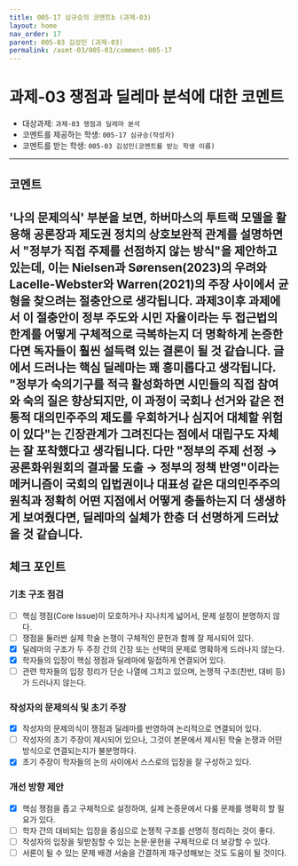 ```yaml
---
title: 005-17 심규승의 코멘트b (과제-03) 
layout: home
nav_order: 17
parent: 005-03 김성민 (과제-03)
permalink: /asmt-03/005-03/comment-005-17
---
```


# 과제-03 쟁점과 딜레마 분석에 대한 코멘트

- 대상과제: `과제-03 쟁점과 딜레마 분석`
- 코멘트를 제공하는 학생: `005-17 심규승(작성자)` 
- 코멘트를 받는 학생: `005-03 김성민(코멘트를 받는 학생 이름)` 

---

## 코멘트

'나의 문제의식' 부분을 보면, 하버마스의 투트랙 모델을 활용해 공론장과 제도권 정치의 상호보완적 관계를 설명하면서 "정부가 직접 주제를 선점하지 않는 방식"을 제안하고 있는데, 이는 Nielsen과 Sørensen(2023)의 우려와 Lacelle-Webster와 Warren(2021)의 주장 사이에서 균형을 찾으려는 절충안으로 생각됩니다. 과제3이후 과제에서 이 절충안이 정부 주도와 시민 자율이라는 두 접근법의 한계를 어떻게 구체적으로 극복하는지 더 명확하게 논증한다면 독자들이 훨씬 설득력 있는 결론이 될 것 같습니다. 글에서 드러나는 핵심 딜레마는 꽤 흥미롭다고 생각됩니다. "정부가 숙의기구를 적극 활성화하면 시민들의 직접 참여와 숙의 질은 향상되지만, 이 과정이 국회나 선거와 같은 전통적 대의민주주의 제도를 우회하거나 심지어 대체할 위험이 있다"는 긴장관계가 그려진다는 점에서 대립구도 자체는 잘 포착했다고 생각됩니다. 다만 "정부의 주제 선정 → 공론화위원회의 결과물 도출 → 정부의 정책 반영"이라는 메커니즘이 국회의 입법권이나 대표성 같은 대의민주주의 원칙과 정확히 어떤 지점에서 어떻게 충돌하는지 더 생생하게 보여줬다면, 딜레마의 실체가 한층 더 선명하게 드러났을 것 같습니다.​​​​​
---

## 체크 포인트

### **기초 구조 점검**
- [ ] 핵심 쟁점(Core Issue)이 모호하거나 지나치게 넓어서, 문제 설정이 분명하지 않다.
- [ ] 쟁점을 둘러싼 실제 학술 논쟁이 구체적인 문헌과 함께 잘 제시되어 있다.
- [x] 딜레마의 구조가 두 주장 간의 긴장 또는 선택의 문제로 명확하게 드러나지 않는다.
- [x] 학자들의 입장이 핵심 쟁점과 딜레마에 밀접하게 연결되어 있다.
- [ ] 관련 학자들의 입장 정리가 단순 나열에 그치고 있으며, 논쟁적 구조(찬반, 대비 등)가 드러나지 않는다.

### **작성자의 문제의식 및 초기 주장**
- [x] 작성자의 문제의식이 쟁점과 딜레마를 반영하여 논리적으로 연결되어 있다.
- [ ] 작성자의 초기 주장이 제시되어 있으나, 그것이 본문에서 제시된 학술 논쟁과 어떤 방식으로 연결되는지가 불분명하다.
- [x] 초기 주장이 학자들의 논의 사이에서 스스로의 입장을 잘 구성하고 있다.

### **개선 방향 제안**
- [x] 핵심 쟁점을 좁고 구체적으로 설정하여, 실제 논증문에서 다룰 문제를 명확히 할 필요가 있다.
- [ ] 학자 간의 대비되는 입장을 중심으로 논쟁적 구조를 선명히 정리하는 것이 좋다.
- [ ] 작성자의 입장을 뒷받침할 수 있는 논문·문헌을 구체적으로 더 보강할 수 있다.
- [ ] 서론이 될 수 있는 문제 배경 서술을 간결하게 재구성해보는 것도 도움이 될 것이다.
